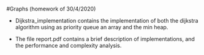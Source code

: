 #Graphs (homework of 30/4/2020)

* Dijkstra_implementation contains the implementation of both the dijkstra algorithm using as priority queue an array and the min heap. 

* The file report.pdf contains a brief description of implementations, and the performance and complexity analysis. 
